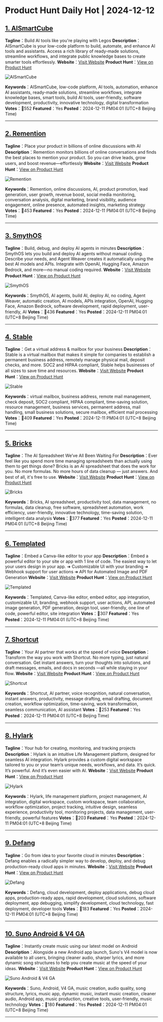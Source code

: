 # Product Hunt Daily Hot | 2024-12-12

## [1. AISmartCube](https://www.producthunt.com/posts/aismartcube-2?utm_campaign=producthunt-api&utm_medium=api-v2&utm_source=Application%3A+phtrends+%28ID%3A+147529%29)
**Tagline**：Build AI tools like you're playing with Legos
**Description**：AISmartCube is your low-code platform to build, automate, and enhance AI tools and assistants. Access a rich library of ready-made solutions, streamline workflows, and integrate public knowledge bases to create smarter tools effortlessly.
**Website**：[Visit Website](https://www.producthunt.com/r/4ZULBANMXB6NF6?utm_campaign=producthunt-api&utm_medium=api-v2&utm_source=Application%3A+phtrends+%28ID%3A+147529%29)
**Product Hunt**：[View on Product Hunt](https://www.producthunt.com/posts/aismartcube-2?utm_campaign=producthunt-api&utm_medium=api-v2&utm_source=Application%3A+phtrends+%28ID%3A+147529%29)

![AISmartCube](https://ph-files.imgix.net/721e02cb-c463-4ee5-9655-f4eac8465248.png?auto=format&fit=crop&frame=1&h=512&w=1024)

**Keywords**：AISmartCube, low-code platform, AI tools, automation, enhance AI assistants, ready-made solutions, streamline workflows, integrate knowledge bases, smart tools, build AI tools, user-friendly, software development, productivity, innovative technology, digital transformation
**Votes**：🔺552
**Featured**：Yes
**Posted**：2024-12-11 PM04:01 (UTC+8 Beijing Time)

---

## [2. Remention](https://www.producthunt.com/posts/remention?utm_campaign=producthunt-api&utm_medium=api-v2&utm_source=Application%3A+phtrends+%28ID%3A+147529%29)
**Tagline**：Place your product in billions of online discussions with AI
**Description**：Remention monitors billions of online conversations and finds the best places to mention your product. So you can drive leads, grow users, and boost revenue—effortlessly
**Website**：[Visit Website](https://www.producthunt.com/r/KF35LY6GUWQ4OG?utm_campaign=producthunt-api&utm_medium=api-v2&utm_source=Application%3A+phtrends+%28ID%3A+147529%29)
**Product Hunt**：[View on Product Hunt](https://www.producthunt.com/posts/remention?utm_campaign=producthunt-api&utm_medium=api-v2&utm_source=Application%3A+phtrends+%28ID%3A+147529%29)

![Remention](https://ph-files.imgix.net/8b118010-2b57-474c-862f-b7403d87196f.png?auto=format&fit=crop&frame=1&h=512&w=1024)

**Keywords**：Remention, online discussions, AI, product promotion, lead generation, user growth, revenue boost, social media monitoring, conversation analysis, digital marketing, brand visibility, audience engagement, online presence, automated insights, marketing strategy
**Votes**：🔺453
**Featured**：Yes
**Posted**：2024-12-11 PM04:01 (UTC+8 Beijing Time)

---

## [3. SmythOS](https://www.producthunt.com/posts/smythos?utm_campaign=producthunt-api&utm_medium=api-v2&utm_source=Application%3A+phtrends+%28ID%3A+147529%29)
**Tagline**：Build, debug, and deploy AI agents in minutes
**Description**：SmythOS lets you build and deploy AI agents without manual coding. Describe your needs, and Agent Weaver creates it automatically using the best AI models and APIs. Integrate with OpenAI, Hugging Face, Amazon Bedrock, and more—no manual coding required.
**Website**：[Visit Website](https://www.producthunt.com/r/VHC7WW4R2VCYBK?utm_campaign=producthunt-api&utm_medium=api-v2&utm_source=Application%3A+phtrends+%28ID%3A+147529%29)
**Product Hunt**：[View on Product Hunt](https://www.producthunt.com/posts/smythos?utm_campaign=producthunt-api&utm_medium=api-v2&utm_source=Application%3A+phtrends+%28ID%3A+147529%29)

![SmythOS](https://ph-files.imgix.net/a16e0b64-93e1-4bef-82bb-b5dbedc10832.png?auto=format&fit=crop&frame=1&h=512&w=1024)

**Keywords**：SmythOS, AI agents, build AI, deploy AI, no coding, Agent Weaver, automatic creation, AI models, APIs integration, OpenAI, Hugging Face, Amazon Bedrock, software development, rapid deployment, user-friendly, AI
**Votes**：🔺436
**Featured**：Yes
**Posted**：2024-12-11 PM04:01 (UTC+8 Beijing Time)

---

## [4. Stable](https://www.producthunt.com/posts/stable-2?utm_campaign=producthunt-api&utm_medium=api-v2&utm_source=Application%3A+phtrends+%28ID%3A+147529%29)
**Tagline**：Get a virtual address & mailbox for your business
**Description**：Stable is a virtual mailbox that makes it simple for companies to establish a permanent business address, remotely manage physical mail, deposit checks, and more. SOC2 and HIPAA compliant, Stable helps businesses of all sizes to save time and resources.
**Website**：[Visit Website](https://www.producthunt.com/r/2DOOUAFUBYH3UW?utm_campaign=producthunt-api&utm_medium=api-v2&utm_source=Application%3A+phtrends+%28ID%3A+147529%29)
**Product Hunt**：[View on Product Hunt](https://www.producthunt.com/posts/stable-2?utm_campaign=producthunt-api&utm_medium=api-v2&utm_source=Application%3A+phtrends+%28ID%3A+147529%29)

![Stable](https://ph-files.imgix.net/a04e160b-dc2b-4952-8172-977db28778cd.png?auto=format&fit=crop&frame=1&h=512&w=1024)

**Keywords**：virtual mailbox, business address, remote mail management, check deposit, SOC2 compliant, HIPAA compliant, time-saving solution, resource management, business services, permanent address, mail handling, small business solutions, secure mailbox, efficient mail processing
**Votes**：🔺409
**Featured**：Yes
**Posted**：2024-12-11 PM04:01 (UTC+8 Beijing Time)

---

## [5. Bricks](https://www.producthunt.com/posts/bricks-7d28cd1e-2d96-478a-ae15-66d2cd0cf592?utm_campaign=producthunt-api&utm_medium=api-v2&utm_source=Application%3A+phtrends+%28ID%3A+147529%29)
**Tagline**：The AI Spreadsheet We’ve All Been Waiting For
**Description**：Ever feel like you spend more time managing spreadsheets than actually using them to get things done? Bricks is an AI spreadsheet that does the work for you. No more formulas. No more hours of data cleanup — just answers. And best of all, it's free to use.
**Website**：[Visit Website](https://www.producthunt.com/r/76JOSA7P3RVLCX?utm_campaign=producthunt-api&utm_medium=api-v2&utm_source=Application%3A+phtrends+%28ID%3A+147529%29)
**Product Hunt**：[View on Product Hunt](https://www.producthunt.com/posts/bricks-7d28cd1e-2d96-478a-ae15-66d2cd0cf592?utm_campaign=producthunt-api&utm_medium=api-v2&utm_source=Application%3A+phtrends+%28ID%3A+147529%29)

![Bricks](https://ph-files.imgix.net/2c64d100-3a23-42be-8ae5-fba12eb90469.png?auto=format&fit=crop&frame=1&h=512&w=1024)

**Keywords**：Bricks, AI spreadsheet, productivity tool, data management, no formulas, data cleanup, free software, spreadsheet automation, work efficiency, user-friendly, innovative technology, time-saving solution, intelligent data analysis
**Votes**：🔺377
**Featured**：Yes
**Posted**：2024-12-11 PM04:01 (UTC+8 Beijing Time)

---

## [6. Templated](https://www.producthunt.com/posts/templated-3?utm_campaign=producthunt-api&utm_medium=api-v2&utm_source=Application%3A+phtrends+%28ID%3A+147529%29)
**Tagline**：Embed a Canva-like editor to your app
**Description**：Embed a powerful editor to your site or app with 1 line of code. The easiest way to let your users design in your app. ➜ Customizable UI with your branding ➜ Webhook support for user actions ➜ API for Automated Image and PDF Generation
**Website**：[Visit Website](https://www.producthunt.com/r/P6S3LS536DNSTK?utm_campaign=producthunt-api&utm_medium=api-v2&utm_source=Application%3A+phtrends+%28ID%3A+147529%29)
**Product Hunt**：[View on Product Hunt](https://www.producthunt.com/posts/templated-3?utm_campaign=producthunt-api&utm_medium=api-v2&utm_source=Application%3A+phtrends+%28ID%3A+147529%29)

![Templated](https://ph-files.imgix.net/a7aa7cb6-8952-46d3-aa38-7eb86b1a5d7b.png?auto=format&fit=crop&frame=1&h=512&w=1024)

**Keywords**：Templated, Canva-like editor, embed editor, app integration, customizable UI, branding, webhook support, user actions, API, automated image generation, PDF generation, design tool, user-friendly, one line of code, powerful editor, site integration
**Votes**：🔺307
**Featured**：Yes
**Posted**：2024-12-11 PM04:01 (UTC+8 Beijing Time)

---

## [7. Shortcut](https://www.producthunt.com/posts/shortcut-3642bed8-d9b3-407e-8d5f-ea57036fe14b?utm_campaign=producthunt-api&utm_medium=api-v2&utm_source=Application%3A+phtrends+%28ID%3A+147529%29)
**Tagline**：Your AI partner that works at the speed of voice
**Description**：Transform the way you work with Shortcut. No more typing, just natural conversation. Get instant answers, turn your thoughts into solutions, and draft messages, emails, and docs in seconds —all while staying in your flow.
**Website**：[Visit Website](https://www.producthunt.com/r/GBJ63VCKTKCE6R?utm_campaign=producthunt-api&utm_medium=api-v2&utm_source=Application%3A+phtrends+%28ID%3A+147529%29)
**Product Hunt**：[View on Product Hunt](https://www.producthunt.com/posts/shortcut-3642bed8-d9b3-407e-8d5f-ea57036fe14b?utm_campaign=producthunt-api&utm_medium=api-v2&utm_source=Application%3A+phtrends+%28ID%3A+147529%29)

![Shortcut](https://ph-files.imgix.net/20b8742c-cd83-4357-95cd-f3347cf39d33.png?auto=format&fit=crop&frame=1&h=512&w=1024)

**Keywords**：Shortcut, AI partner, voice recognition, natural conversation, instant answers, productivity, message drafting, email drafting, document creation, workflow optimization, time-saving, work transformation, seamless communication, AI assistant
**Votes**：🔺253
**Featured**：Yes
**Posted**：2024-12-11 PM04:01 (UTC+8 Beijing Time)

---

## [8. Hylark](https://www.producthunt.com/posts/hylark?utm_campaign=producthunt-api&utm_medium=api-v2&utm_source=Application%3A+phtrends+%28ID%3A+147529%29)
**Tagline**：Your hub for creating, monitoring, and tracking projects 
**Description**：Hylark is an intuitive Life Management platform, designed for seamless AI integration. Hylark provides a custom digital workspace tailored to you or your team’s unique needs, workflows, and data. It’s quick. It’s powerful. And it’s even easier with AI.
**Website**：[Visit Website](https://www.producthunt.com/r/M2IJYRRUCKUONK?utm_campaign=producthunt-api&utm_medium=api-v2&utm_source=Application%3A+phtrends+%28ID%3A+147529%29)
**Product Hunt**：[View on Product Hunt](https://www.producthunt.com/posts/hylark?utm_campaign=producthunt-api&utm_medium=api-v2&utm_source=Application%3A+phtrends+%28ID%3A+147529%29)

![Hylark](https://ph-files.imgix.net/562a7268-6543-490d-9647-cf98ffcefbe0.png?auto=format&fit=crop&frame=1&h=512&w=1024)

**Keywords**：Hylark, life management platform, project management, AI integration, digital workspace, custom workspace, team collaboration, workflow optimization, project tracking, intuitive design, seamless experience, productivity tool, monitoring projects, data management, user-friendly, powerful features
**Votes**：🔺203
**Featured**：Yes
**Posted**：2024-12-11 PM04:01 (UTC+8 Beijing Time)

---

## [9. Defang](https://www.producthunt.com/posts/defang?utm_campaign=producthunt-api&utm_medium=api-v2&utm_source=Application%3A+phtrends+%28ID%3A+147529%29)
**Tagline**：Go from idea to your favorite cloud in minutes
**Description**：Defang enables a radically simpler way to develop, deploy, and debug production-ready cloud apps in minutes.
**Website**：[Visit Website](https://www.producthunt.com/r/QTVC632XTS3WHB?utm_campaign=producthunt-api&utm_medium=api-v2&utm_source=Application%3A+phtrends+%28ID%3A+147529%29)
**Product Hunt**：[View on Product Hunt](https://www.producthunt.com/posts/defang?utm_campaign=producthunt-api&utm_medium=api-v2&utm_source=Application%3A+phtrends+%28ID%3A+147529%29)

![Defang](https://ph-files.imgix.net/bdf75cdd-5727-4903-b22d-04b72b8cd328.png?auto=format&fit=crop&frame=1&h=512&w=1024)

**Keywords**：Defang, cloud development, deploy applications, debug cloud apps, production-ready apps, rapid development, cloud solutions, software deployment, app debugging, simplify development, cloud technology, fast deployment, developer tools
**Votes**：🔺183
**Featured**：Yes
**Posted**：2024-12-11 PM04:01 (UTC+8 Beijing Time)

---

## [10. Suno Android & V4 GA ](https://www.producthunt.com/posts/suno-android-v4-ga?utm_campaign=producthunt-api&utm_medium=api-v2&utm_source=Application%3A+phtrends+%28ID%3A+147529%29)
**Tagline**：Instantly create music using our latest model on Android
**Description**：Alongside a new Android app launch, Suno's V4 model is now available to all users, bringing cleaner audio, sharper lyrics, and more dynamic song structures to help you create music at the speed of your ideas.
**Website**：[Visit Website](https://www.producthunt.com/r/BEQK6ZPZ54EXRC?utm_campaign=producthunt-api&utm_medium=api-v2&utm_source=Application%3A+phtrends+%28ID%3A+147529%29)
**Product Hunt**：[View on Product Hunt](https://www.producthunt.com/posts/suno-android-v4-ga?utm_campaign=producthunt-api&utm_medium=api-v2&utm_source=Application%3A+phtrends+%28ID%3A+147529%29)

![Suno Android & V4 GA ](https://ph-files.imgix.net/50ddb59b-b1b9-4909-afdd-cff024906ef1.jpeg?auto=format&fit=crop&frame=1&h=512&w=1024)

**Keywords**：Suno, Android, V4 GA, music creation, audio quality, song structure, lyrics, music app, dynamic music, instant music creation, cleaner audio, Android app, music production, creative tools, user-friendly, music technology
**Votes**：🔺180
**Featured**：Yes
**Posted**：2024-12-11 PM04:01 (UTC+8 Beijing Time)

---

